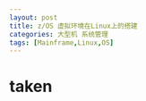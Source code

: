 ```yaml
---
layout: post
title: z/OS 虚拟环境在Linux上的搭建
categories: 大型机 系统管理
tags: [Mainframe,Linux,OS]
---
```


# taken